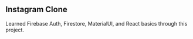 ## Instagram Clone

Learned Firebase Auth, Firestore, MaterialUI, and React basics through this project.
